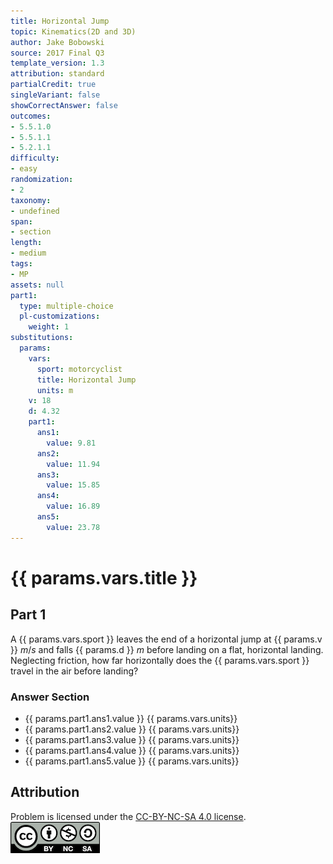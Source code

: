 ```yaml
---
title: Horizontal Jump
topic: Kinematics(2D and 3D)
author: Jake Bobowski
source: 2017 Final Q3
template_version: 1.3
attribution: standard
partialCredit: true
singleVariant: false
showCorrectAnswer: false
outcomes:
- 5.5.1.0
- 5.5.1.1
- 5.2.1.1
difficulty:
- easy
randomization:
- 2
taxonomy:
- undefined
span:
- section
length:
- medium
tags:
- MP
assets: null
part1:
  type: multiple-choice
  pl-customizations:
    weight: 1
substitutions:
  params:
    vars:
      sport: motorcyclist
      title: Horizontal Jump
      units: m
    v: 18
    d: 4.32
    part1:
      ans1:
        value: 9.81
      ans2:
        value: 11.94
      ans3:
        value: 15.85
      ans4:
        value: 16.89
      ans5:
        value: 23.78
---
```

# {{ params.vars.title }}

## Part 1

A {{ params.vars.sport }} leaves the end of a horizontal jump at {{ params.v }} $m/s$ and falls {{ params.d }} $m$ before landing on a flat, horizontal landing.
Neglecting friction, how far horizontally does the {{ params.vars.sport }} travel in the air before landing?

### Answer Section

- {{ params.part1.ans1.value }} {{ params.vars.units}}
- {{ params.part1.ans2.value }} {{ params.vars.units}}
- {{ params.part1.ans3.value }} {{ params.vars.units}}
- {{ params.part1.ans4.value }} {{ params.vars.units}}
- {{ params.part1.ans5.value }} {{ params.vars.units}}

## Attribution

Problem is licensed under the [CC-BY-NC-SA 4.0 license](https://creativecommons.org/licenses/by-nc-sa/4.0/).<br> ![The Creative Commons 4.0 license requiring attribution-BY, non-commercial-NC, and share-alike-SA license.](https://raw.githubusercontent.com/firasm/bits/master/by-nc-sa.png)